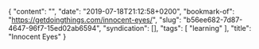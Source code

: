 {
  "content": "",
  "date": "2019-07-18T21:12:58+0200",
  "bookmark-of": "https://getdoingthings.com/innocent-eyes/",
  "slug": "b56ee682-7d87-4647-96f7-15ed02ab6594",
  "syndication": [],
  "tags": [
    "learning"
  ],
  "title": "Innocent Eyes"
}
